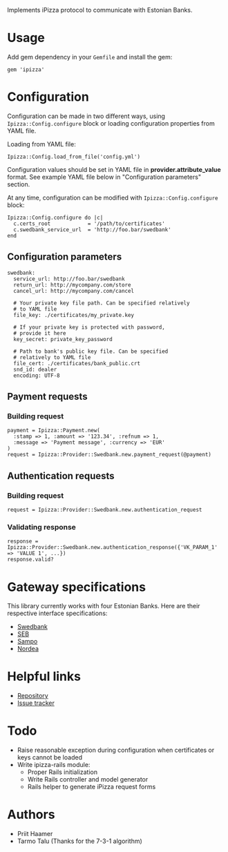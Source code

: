 Implements iPizza protocol to communicate with Estonian Banks.

Usage
=====

Add gem dependency in your `Gemfile` and install the gem:

    gem 'ipizza'

Configuration
=============

Configuration can be made in two different ways, using `Ipizza::Config.configure` block or loading configuration properties from YAML file.

Loading from YAML file:

    Ipizza::Config.load_from_file('config.yml')

Configuration values should be set in YAML file in **provider.attribute_value** format. See example YAML file below in "Configuration parameters" section.

At any time, configuration can be modified with `Ipizza::Config.configure` block:

    Ipizza::Config.configure do |c|
      c.certs_root            = '/path/to/certificates'
      c.swedbank_service_url  = 'http://foo.bar/swedbank'
    end

Configuration parameters
------------------------

    swedbank:
      service_url: http://foo.bar/swedbank
      return_url: http://mycompany.com/store
      cancel_url: http://mycompany.com/cancel
      
      # Your private key file path. Can be specified relatively
      # to YAML file
      file_key: ./certificates/my_private.key
      
      # If your private key is protected with password,
      # provide it here
      key_secret: private_key_password
      
      # Path to bank's public key file. Can be specified
      # relatively to YAML file
      file_cert: ./certificates/bank_public.crt
      snd_id: dealer
      encoding: UTF-8

Payment requests
----------------

### Building request

    payment = Ipizza::Payment.new(
      :stamp => 1, :amount => '123.34', :refnum => 1,
      :message => 'Payment message', :currency => 'EUR'
    )
    request = Ipizza::Provider::Swedbank.new.payment_request(@payment)

Authentication requests
-----------------------

### Building request

    request = Ipizza::Provider::Swedbank.new.authentication_request

### Validating response

    response = Ipizza::Provider::Swedbank.new.authentication_response({'VK_PARAM_1' => 'VALUE 1', ...})
    response.valid?

Gateway specifications
======================

This library currently works with four Estonian Banks. Here are their respective interface specifications:

* [Swedbank](https://www.swedbank.ee/static/pdf/business/d2d/paymentcollection/info_banklink_techspec_est.pdf)
* [SEB](http://www.seb.ee/index/130212050201)
* [Sampo](http://www.sampopank.ee/et/14732.html)
* [Nordea](http://www.nordea.ee/Teenused+ärikliendile/E-lahendused/787802.html)

Helpful links
=============

* [Repository](http://github.com/priithaamer/ipizza)
* [Issue tracker](http://github.com/priithaamer/ipizza/issues)

Todo
====

* Raise reasonable exception during configuration when certificates or keys cannot be loaded
* Write ipizza-rails module:
  * Proper Rails initialization
  * Write Rails controller and model generator
  * Rails helper to generate iPizza request forms

Authors
=======

* Priit Haamer
* Tarmo Talu (Thanks for the 7-3-1 algorithm)
